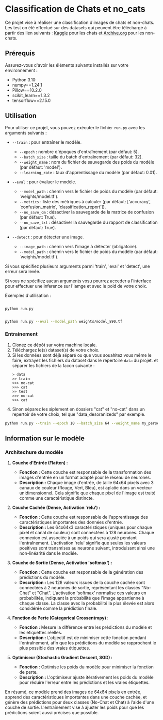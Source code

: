 # Classification de Chats et no_cats

Ce projet vise à réaliser une classification d'images de chats et non-chats. Les test on été effectué sur des datasets qui peuvent être téléchargé à partir des lien suivants : [Kaggle](https://www.kaggle.com/datasets/iamsouravbanerjee/animal-image-dataset-90-different-animals?resource=download) pour les chats et [Archive.org](https://archive.org/details/CAT_DATASET) pour les non-chats.

## Prérequis

Assurez-vous d'avoir les éléments suivants installés sur votre environnement :

- Python 3.10
- numpy==1.24.1
- Pillow==10.2.0
- scikit_learn==1.3.2
- tensorflow==2.15.0


## Utilisation

Pour utiliser ce projet, vous pouvez exécuter le fichier `run.py` avec les arguments suivants :

- `--train` : pour entraîner le modèle.
   - `--epoch` : nombre d'époques d'entraînement (par défaut: 5).
   - `--batch_size` : taille du batch d'entraînement (par défaut: 32).
   - `--weight_name` : nom du fichier de sauvegarde des poids du modèle (par défaut: 'model').
   - `--learning_rate` : taux d'apprentissage du modèle (par défaut: 0.01).

- `--eval` : pour évaluer le modèle.
   - `--model_path` : chemin vers le fichier de poids du modèle (par défaut: 'weights/model.tf').
   - `--metrics` : liste des métriques à calculer (par défaut: ['accuracy', 'confusion_matrix', 'classification_report']).
   - `--no_save_cm` : désactiver la sauvegarde de la matrice de confusion (par défaut: True).
   - `--no_save_txt` : désactiver la sauvegarde du rapport de classification (par défaut: True).

- `--detect` : pour détecter une image.
   - `--image_path` : chemin vers l'image à détecter (obligatoire).
   - `--model_path` : chemin vers le fichier de poids du modèle (par défaut: 'weights/model.tf').

Si vous spécifiez plusieurs arguments parmi 'train', 'eval' et 'detect', une erreur sera levée.

Si vous ne spécifiez aucun arguments vosu pourrez acceder a l'interface pour effectuer une inference sur l'iamge et avec le poid de votre choix.

Exemples d'utilisation :
```bash

python run.py 
```
```bash

python run.py --eval --model_path weights/model_890.tf
```

### Entrainement

1. Clonez ce dépôt sur votre machine locale.
2. Téléchargez le(s) dataset(s) de votre choix.
3. Si les données sont déjà séparé ou que vous souahitez vous même le faire, extrayez les fichiers du dataset dans le répertoire `data` du projet. et séparer les fichiers de la facon suivante :
   ```
   > data
   >> train
   >>> no-cat
   >>> cat
   >> test
   >>> no-cat
   >>> cat
   ```
4. Sinon séparez les siplement en dossiers "cat" et "no-cat" dans un repertoir de votre choix, tel que "data_desoranizeds" par exemple.

```bash
python run.py --train --epoch 10 --batch_size 64 --weight_name my_personal_weight --learning_rate 0.0001
```


## Information sur le modèle

### Architechure du modèle

1. **Couche d'Entrée (Flatten) :**
   - **Fonction :** Cette couche est responsable de la transformation des images d'entrée en un format adapté pour le réseau de neurones.
   - **Description :** Chaque image d'entrée, de taille 64x64 pixels avec 3 canaux de couleur (Rouge, Vert, Bleu), est aplatie dans un vecteur unidimensionnel. Cela signifie que chaque pixel de l'image est traité comme une caractéristique distincte.

2. **Couche Cachée (Dense, Activation 'relu') :**
   - **Fonction :** Cette couche est responsable de l'apprentissage des caractéristiques importantes des données d'entrée.
   - **Description :** Les 64x64x3 caractéristiques (uniques pour chaque pixel et canal de couleur) sont connectées à 128 neurones. Chaque connexion est associée à un poids qui sera ajusté pendant l'entraînement. L'activation 'relu' signifie que seules les valeurs positives sont transmises au neurone suivant, introduisant ainsi une non-linéarité dans le modèle.

3. **Couche de Sortie (Dense, Activation 'softmax') :**
   - **Fonction :** Cette couche est responsable de la génération des prédictions du modèle.
   - **Description :** Les 128 valeurs issues de la couche cachée sont connectées à 2 neurones de sortie, représentant les classes "No-Chat" et "Chat". L'activation 'softmax' normalise ces valeurs en probabilités, indiquant la probabilité que l'image appartienne à chaque classe. La classe avec la probabilité la plus élevée est alors considérée comme la prédiction finale.

4. **Fonction de Perte (Categorical Crossentropy) :**
   - **Fonction :** Mesure la différence entre les prédictions du modèle et les étiquettes réelles.
   - **Description :** L'objectif est de minimiser cette fonction pendant l'entraînement, afin que les prédictions du modèle se rapprochent le plus possible des vraies étiquettes.

5. **Optimiseur (Stochastic Gradient Descent, SGD) :**
   - **Fonction :** Optimise les poids du modèle pour minimiser la fonction de perte.
   - **Description :** L'optimiseur ajuste itérativement les poids du modèle pour réduire l'erreur entre les prédictions et les vraies étiquettes.

En résumé, ce modèle prend des images de 64x64 pixels en entrée, apprend des caractéristiques importantes dans une couche cachée, et génère des prédictions pour deux classes (No-Chat et Chat) à l'aide d'une couche de sortie. L'entraînement vise à ajuster les poids pour que les prédictions soient aussi précises que possible.

